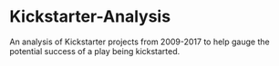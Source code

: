 # Kickstarter-Analysis
An analysis of Kickstarter projects from 2009-2017 to help gauge the potential success of a play being kickstarted.
